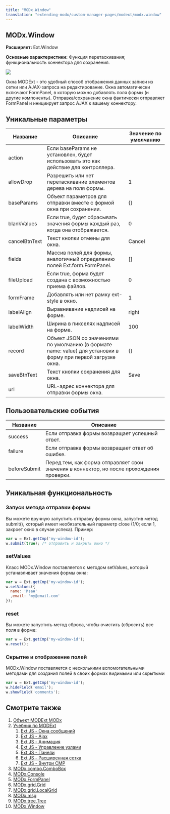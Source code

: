 ```yaml
---
title: "MODx.Window"
translation: "extending-modx/custom-manager-pages/modext/modx.window"
---
```


## MODx.Window

**Расширяет:** Ext.Window

**Основные характеристики:** Функция перетаскивания; функциональность коннектора для сохранения.

![](/2.x/en/extending-modx/custom-manager-pages/modext/modx-window.png)

Окна MODExt - это удобный способ отображения данных записи из сетки или AJAX-запроса на редактирование. Окна автоматически включают FormPanel, в которую можно добавлять поля формы (и другие компоненты). Отправка/сохранение окна фактически отправляет FormPanel и инициирует запрос AJAX к вашему коннектору.

## Уникальные параметры

| Название      | Описание                                                                                                       | Значение по умолчанию |
| ------------- | -------------------------------------------------------------------------------------------------------------- | --------------------- |
| action        | Если baseParams не установлен, будет использовать это как действие для контроллера.                            |
| allowDrop     | Разрешить или нет перетаскивание элементов дерева на поля формы.                                               | 1                     |
| baseParams    | Объект параметров для отправки вместе с формой окна при сохранении.                                            | {}                    |
| blankValues   | Если true, будет сбрасывать значения формы каждый раз, когда она отображается.                                 | 0                     |
| cancelBtnText | Текст кнопки отмены для окна.                                                                                  | Cancel                |
| fields        | Массив полей для формы, аналогичный определению полей Ext.form.FormPanel.                                      | []                    |
| fileUpload    | Если true, форма будет создана с возможностью приема файлов.                                                   | 0                     |
| formFrame     | Добавлять или нет рамку ext-style в окно.                                                                      | 1                     |
| labelAlign    | Выравнивание надписей на форме.                                                                                | right                 |
| labelWidth    | Ширина в пикселях надписей на форме.                                                                           | 100                   |
| record        | Объект JSON со значениями по умолчанию (в формате name: value) для установки в форму при первой загрузке окна. | {}                    |
| saveBtnText   | Текст кнопки сохранения для окна.                                                                              | Save                  |
| url           | URL-адрес коннектора для отправки формы окна.                                                                  |

## Пользовательские события

| Название     | Описание                                                                                  |
| ------------ | ----------------------------------------------------------------------------------------- |
| success      | Если отправка формы возвращает успешный ответ.                                            |
| failure      | Если отправка формы возвращает ответ об ошибке.                                           |
| beforeSubmit | Перед тем, как форма отправляет свои значения в коннектор, но после прохождения проверки. |

## Уникальная функциональность

### Запуск метода отправки формы

Вы можете вручную запустить отправку формы окна, запустив метод submit(), который имеет необязательный параметр close (1/0; если 1, закроет окно в случае успеха). Пример:

```javascript
var w = Ext.getCmp('my-window-id');
w.submit(true); /* отправить и закрыть окно */
```

### setValues

Класс MODx.Window поставляется с методом setValues, который устанавливает значения формы окна:

```javascript
var w = Ext.getCmp('my-window-id');
w.setValues({
  name: 'Иван'
  ,email: 'my@email.com'
});
```

### reset

Вы можете запустить метод сброса, чтобы очистить (сбросить) все поля в форме:

```javascript
var w = Ext.getCmp('my-window-id');
w.reset();
```

### Скрытие и отображение полей

MODx.Window поставляется с несколькими вспомогательными методами для создания полей в своих формах видимыми или скрытыми

```javascript
var w = Ext.getCmp('my-window-id');
w.hideField('email');
w.showField('comments');
```

## Смотрите также

1. [Объект MODExt MODx](extending-modx/custom-manager-pages/modext/modext-modx-object)
2. [Учебник по MODExt](extending-modx/custom-manager-pages/modext/modext-tutorials)
    1. [Ext JS - Окна сообщений](extending-modx/custom-manager-pages/modext/modext-tutorials/1.-ext-js-tutorial-message-boxes)
    2. [Ext JS - Ajax](extending-modx/custom-manager-pages/modext/modext-tutorials/2.-ext-js-tutorial-ajax-include)
    3. [Ext JS - Анимация](extending-modx/custom-manager-pages/modext/modext-tutorials/3.-ext-js-tutorial-animation)
    4. [Ext JS - Управление узлами](extending-modx/custom-manager-pages/modext/modext-tutorials/4.-ext-js-tutorial-manipulating-nodes)
    5. [Ext JS - Панели](extending-modx/custom-manager-pages/modext/modext-tutorials/5.-ext-js-tutorial-panels)
    6. [Ext JS - Расширенная сетка](extending-modx/custom-manager-pages/modext/modext-tutorials/7.-ext-js-tutoral-advanced-grid)
    7. [Ext JS - Внутри CMP](extending-modx/custom-manager-pages/modext/modext-tutorials/8.-ext-js-tutorial-inside-a-cmp)
3. [MODx.combo.ComboBox](extending-modx/custom-manager-pages/modext/modx.combo.combobox)
4. [MODx.Console](extending-modx/custom-manager-pages/modext/modx.console)
5. [MODx.FormPanel](extending-modx/custom-manager-pages/modext/modx.formpanel)
6. [MODx.grid.Grid](extending-modx/custom-manager-pages/modext/modx.grid.grid)
7. [MODx.grid.LocalGrid](extending-modx/custom-manager-pages/modext/modx.grid.localgrid)
8. [MODx.msg](extending-modx/custom-manager-pages/modext/modx.msg)
9. [MODx.tree.Tree](extending-modx/custom-manager-pages/modext/modx.tree.tree)
10. [MODx.Window](extending-modx/custom-manager-pages/modext/modx.window)
